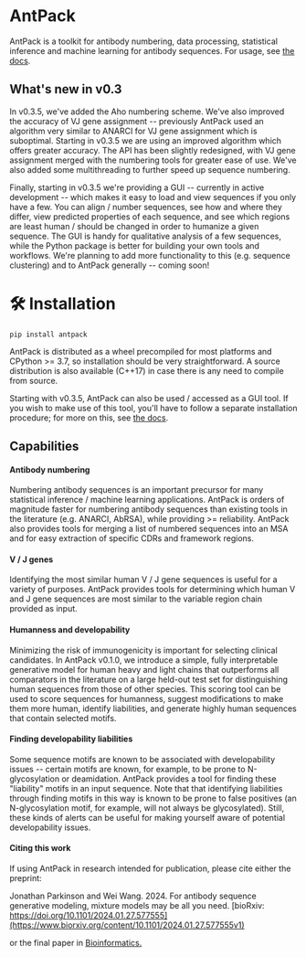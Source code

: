 # AntPack

AntPack is a toolkit for antibody numbering, data processing, statistical inference and
machine learning for antibody sequences. For usage,
see [the docs](https://antpack.readthedocs.io/en/latest/index.html).


## What's new in v0.3

In v0.3.5, we've added the Aho numbering scheme. We've also improved the
accuracy of VJ gene assignment -- previously AntPack used an algorithm
very similar to ANARCI for VJ gene assignment which is suboptimal. Starting
in v0.3.5 we are using an improved algorithm which offers greater accuracy.
The API has been slightly redesigned, with VJ gene assignment merged with
the numbering tools for greater ease of use. We've also added some multithreading
to further speed up sequence numbering.

Finally, starting in v0.3.5 we're providing a GUI -- currently in active
development -- which makes it easy to load and view sequences if you only
have a few. You can align / number sequences, see how and where they differ,
view predicted properties of each sequence, and see which regions are least
human / should be changed in order to humanize a given sequence. The GUI
is handy for qualitative analysis of a few sequences, while
the Python package is better for building your own tools and workflows.
We're planning to add more functionality to this (e.g. sequence clustering)
and to AntPack generally -- coming soon!


# :hammer_and_wrench: Installation

```
pip install antpack
```

AntPack is distributed as a wheel precompiled for most platforms and CPython >= 3.7,
so installation should be very straightforward. A source distribution is also available
(C++17) in case there is any need to compile from source.

Starting with v0.3.5, AntPack can also be used / accessed as a GUI tool. If you wish
to make use of this tool, you'll have to follow a separate installation procedure;
for more on this, see [the docs](https://antpack.readthedocs.io/en/latest/index.html).

## Capabilities


#### Antibody numbering

Numbering antibody sequences is an important precursor for many statistical inference /
machine learning applications. AntPack is orders of magnitude faster for numbering
antibody sequences than existing tools in the literature (e.g. ANARCI, AbRSA),
while providing >= reliability. AntPack also provides tools for merging a list
of numbered sequences into an MSA and for easy extraction of specific CDRs and
framework regions.


#### V / J genes

Identifying the most similar human V / J gene sequences is useful for a variety of
purposes. AntPack provides tools for determining which human V and J gene sequences
are most similar to the variable region chain provided as input.


#### Humanness and developability

Minimizing the risk of immunogenicity is important for selecting clinical
candidates. In AntPack v0.1.0, we introduce a simple, fully interpretable
generative model for human heavy and light chains that outperforms all
comparators in the literature on a large held-out test set for distinguishing
human sequences from those of other species. This scoring tool can be used
to score sequences for humanness, suggest modifications to make them more
human, identify liabilities, and generate highly human sequences that contain
selected motifs.


#### Finding developability liabilities

Some sequence motifs are known to be associated with developability issues -- certain
motifs are known, for example, to be prone to N-glycosylation or deamidation. AntPack
provides a tool for finding these "liability" motifs in an input sequence. Note that
that identifying liabilities through finding motifs in this way is known to be prone
to false positives (an N-glycosylation motif, for example, will not always be glycosylated).
Still, these kinds of alerts can be useful for making yourself aware of potential
developability issues.


#### Citing this work

If using AntPack in research intended for publication, please cite
either the preprint:

Jonathan Parkinson and Wei Wang. 2024. For antibody sequence generative modeling,
mixture models may be all you need.
[bioRxiv: https://doi.org/10.1101/2024.01.27.577555](https://www.biorxiv.org/content/10.1101/2024.01.27.577555v1)

or the final paper in [Bioinformatics.](https://academic.oup.com/bioinformatics/article/40/5/btae278/7656770)
